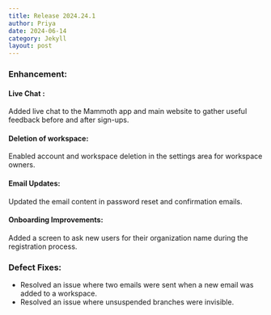 ```yaml
---
title: Release 2024.24.1
author: Priya
date: 2024-06-14
category: Jekyll
layout: post
---
```

### Enhancement:

#### Live Chat :
Added live chat to the Mammoth app and main website to gather useful feedback before and after sign-ups.
#### Deletion of workspace:
Enabled account and workspace deletion in the settings area for workspace owners.
#### Email Updates:
Updated the email content in password reset and confirmation emails.
#### Onboarding Improvements:
Added a screen to ask new users for their organization name during the registration process.

### Defect Fixes:
* Resolved an issue where two emails were sent when a new email was added to a workspace.
* Resolved an issue where unsuspended branches were invisible.